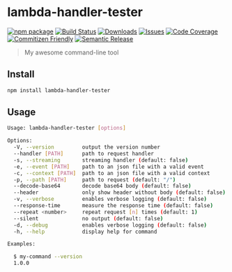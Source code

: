 # lambda-handler-tester

[![npm package][npm-img]][npm-url]
[![Build Status][build-img]][build-url]
[![Downloads][downloads-img]][downloads-url]
[![Issues][issues-img]][issues-url]
[![Code Coverage][codecov-img]][codecov-url]
[![Commitizen Friendly][commitizen-img]][commitizen-url]
[![Semantic Release][semantic-release-img]][semantic-release-url]

> My awesome command-line tool

## Install

```bash
npm install lambda-handler-tester
```

## Usage

```bash
Usage: lambda-handler-tester [options]

Options:
  -V, --version         output the version number
  --handler [PATH]      path to request handler
  -s, --streaming       streaming handler (default: false)
  -e, --event [PATH]    path to an json file with a valid event
  -c, --context [PATH]  path to an json file with a valid context
  -p, --path [PATH]     path to request (default: "/")
  --decode-base64       decode base64 body (default: false)
  --header              only show header without body (default: false)
  -v, --verbose         enables verbose logging (default: false)
  --response-time       measure the response time (default: false)
  --repeat <number>     repeat request [n] times (default: 1)
  --silent              no output (default: false)
  -d, --debug           enables verbose logging (default: false)
  -h, --help            display help for command

Examples:

  $ my-command --version
  1.0.0
```

[build-img]: https://github.com/ryansonshine/typescript-npm-cli-template/actions/workflows/release.yml/badge.svg
[build-url]: https://github.com/ryansonshine/typescript-npm-cli-template/actions/workflows/release.yml
[downloads-img]: https://img.shields.io/npm/dt/typescript-npm-cli-template
[downloads-url]: https://www.npmtrends.com/typescript-npm-cli-template
[npm-img]: https://img.shields.io/npm/v/typescript-npm-cli-template
[npm-url]: https://www.npmjs.com/package/typescript-npm-cli-template
[issues-img]: https://img.shields.io/github/issues/ryansonshine/typescript-npm-cli-template
[issues-url]: https://github.com/ryansonshine/typescript-npm-cli-template/issues
[codecov-img]: https://codecov.io/gh/ryansonshine/typescript-npm-cli-template/branch/main/graph/badge.svg
[codecov-url]: https://codecov.io/gh/ryansonshine/typescript-npm-cli-template
[semantic-release-img]: https://img.shields.io/badge/%20%20%F0%9F%93%A6%F0%9F%9A%80-semantic--release-e10079.svg
[semantic-release-url]: https://github.com/semantic-release/semantic-release
[commitizen-img]: https://img.shields.io/badge/commitizen-friendly-brightgreen.svg
[commitizen-url]: http://commitizen.github.io/cz-cli/
